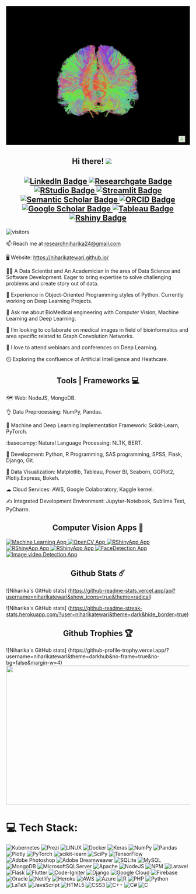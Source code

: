 <img height="380" width="1400" src="https://github.com/niharikatewari/niharikatewari/blob/main/brain.gif" style="max-width: 100%;" data-target="animated-image.originalImage">

<h2 align="center"> Hi there! <img src="https://camo.githubusercontent.com/fb070d9f71a64edbafed08519130d75e7e0a0a69665d50d94ad095157f702e59/68747470733a2f2f6d656469612e67697068792e636f6d2f6d656469612f6d47634e6a736657416a593541455a4e77362f67697068792e676966" data-canonical-src="https://media.giphy.com/media/mGcNjsfWAjY5AEZNw6/giphy.gif" style="width: 50px; display: inline-block;" data-target="animated-image.originalImage">
</h2>

<h2 align="center">
<div id="badges">
  <a href="https://www.linkedin.com/in/niharika-tewari-b29033116/">
    <img src="https://img.shields.io/badge/LinkedIn-blue?style=for-the-badge&logo=linkedin&logoColor=white" alt="LinkedIn Badge"/>
  </a>
  <a href="https://www.researchgate.net/profile/Niharika-Tewari">
    <img src="https://img.shields.io/badge/ResearchGate-orange?style=for-the-badge&logo=ResearchGate&logoColor=white" alt="Researchgate Badge"/>
  </a>
  <a href="https://rpubs.com/Niharika36">
    <img src="https://img.shields.io/badge/RPubs-yellow?style=for-the-badge&logo=RStudio&logoColor=white" alt="RStudio Badge"/>
  </a>
  <a href="https://share.streamlit.io/">
    <img src="https://img.shields.io/badge/Streamlit-red?style=for-the-badge&logo=Streamlit&logoColor=white" alt="Streamlit Badge"/>
  </a>
  <a href="https://www.semanticscholar.org/author/Niharika-Tewari/1491243987">
    <img src="https://img.shields.io/badge/Semantic Scholar-yellowgreen?style=for-the-badge&logo=Semantic Scholar&logoColor=white" alt="Semantic Scholar Badge"/>
  </a>
  <a href="https://orcid.org/my-orcid?orcid=0000-0002-7690-9814">
    <img src="https://img.shields.io/badge/ORCID-purple?style=for-the-badge&logo=ORCID&logoColor=white" alt="ORCID Badge"/>
  </a>
  <a href="https://scholar.google.com/citations?user=KcmWy1MAAAAJ&hl=en">
    <img src="https://img.shields.io/badge/Google Scholar-brightgreen?style=for-the-badge&logo=Google Scholar&logoColor=white" alt="Google Scholar Badge"/>
  </a> 
  <a href="https://public.tableau.com/app/profile/niharika.tewari">
    <img src="https://img.shields.io/badge/Tableau-FABF15?style=for-the-badge&logo=Tableau&logoColor=white" alt="Tableau Badge"/>
  </a>
 <a href="https://www.shinyapps.io/admin/#/dashboard">
    <img src="https://img.shields.io/badge/RShinyApp-02456C?style=for-the-badge&logo=R&logoColor=white" alt="Rshiny Badge"/>
  </a>
</div>
</h2>

![visitors](https://visitor-badge.glitch.me/badge?page_id=page.id&left_color=black&right_color=blue)  
 
📫 Reach me at researchniharika24@gmail.com

🖥️ Website: https://niharikatewari.github.io/

👩‍🔬 A Data Scientist and An Academician in the area of Data Science and Software Development. Eager to bring expertise to solve challenging problems and create story out of data.

🌱 Experience in Object-Oriented Programming styles of Python. Currently working on Deep Learning Projects. 

💬 Ask me about BioMedical engineering with Computer Vision, Machine Learning and Deep Learning.

👯 I’m looking to collaborate on medical images in field of bioinformatics and area specific related to Graph Convolution Networks. 

🚀 I love to attend webinars and conferences on Deep Learning.

⏲️ Exploring the confluence of Artificial Intelligence and Heathcare.


<h2 align="center"> Tools | Frameworks 💻 </h2>

🗺️ Web: NodeJS, MongoDB.

👌 Data Preprocessing: NumPy, Pandas.

🧠 Machine and Deep Learning Implementation Framework: Scikit-Learn, PyTorch.

:basecampy: Natural Language Processing: NLTK, BERT. 

🌳 Development: Python, R Programming, SAS programming, SPSS, Flask, Django, Git.

🥇 Data Visualization: Matplotlib, Tableau, Power BI, Seaborn, GGPlot2, Plotly.Express, Bokeh. 

☁ Cloud Services: AWS, Google Colaboratory, Kaggle kernel.

✍️ Integrated Development Environment: Jupyter-Notebook, Sublime Text, PyCharm.

<h2 align="center"> Computer Vision Apps 🔭 </h2>

<div id="badges">
  <a href="https://niharikatewari-apps-app-g4yeg3.streamlit.app/">
    <img src="https://img.shields.io/badge/Streamlit-Machine%20Learning%20App-yellowgreen" alt="Machine Learning App"/>
  </a>
  <a href="https://niharikatewari-opencvapp-cvapp-mq0m3p.streamlit.app/">
    <img src="https://img.shields.io/badge/Streamlit-OpenCV%20App-yellowgreen" alt="OpenCV App"/>
  </a>
 <a href="https://niharikatewari36.shinyapps.io/Iris/?_ga=2.61437868.1477831863.1677346516-164298163.1677346516">
    <img src="https://img.shields.io/badge/RShinyApp-Iris%20App-green" alt="RShinyApp App"/>
  </a>
   <a href="https://niharikatewari36.shinyapps.io/Documents/?_ga=2.156458488.211187026.1679727331-782956289.1673065074">
    <img src="https://img.shields.io/badge/RShinyApp-Mapsfor8countries%20App-green" alt="RShinyApp App"/>
  </a>
  <a href="https://niharikatewari36.shinyapps.io/MapsinR/?_ga=2.156796091.1201453217.1677904953-782956289.1673065074">
    <img src="https://img.shields.io/badge/RShinyApp-Maps%20App-green" alt="RShinyApp App"/>
  </a>
 <a href="https://niharikatewari-facedetectionhaarcascade-faceapp-jeo3zr.streamlit.app/">
    <img src="https://img.shields.io/badge/Streamlit-FaceDetection%20App-yellowgreen" alt="FaceDetection App"/>
  </a>
   <a href="https://niharikatewari-image-and-video-detection-videoapp-63ofj9.streamlit.app/">
    <img src="https://img.shields.io/badge/Streamlit-Image and Video Detection %20App-yellowgreen" alt="Image video Detection App"/>
  </a>
</div>

<h2 align="center"> Github Stats ☄️ </h2>

![Niharika's GitHub stats] (https://github-readme-stats.vercel.app/api?username=niharikatewari&show_icons=true&theme=radical)

![Niharika's GitHub stats] (https://github-readme-streak-stats.herokuapp.com/?user=niharikatewari&theme=dark&hide_border=true)<br/>


<h2 align="center"> Github Trophies 🏆 </h2> 
![Niharika's GitHub stats] (https://github-profile-trophy.vercel.app/?username=niharikatewari&theme=darkhub&no-frame=true&no-bg=false&margin-w=4)

<img height="380" width="1400" src="https://github.com/niharikatewari/niharikatewari/blob/main/imagedata.gif" style="max-width: 100%;" data-target="animated-image.originalImage">


# 💻 Tech Stack:
![Kubernetes](https://img.shields.io/badge/kubernetes-%23326ce5.svg?style=for-the-badge&logo=kubernetes&logoColor=white) ![Prezi](https://img.shields.io/badge/Prezi-%23000000.svg?style=for-the-badge&logo=Prezi&logoColor=white) ![LINUX](https://img.shields.io/badge/Linux-FCC624?style=for-the-badge&logo=linux&logoColor=black) ![Docker](https://img.shields.io/badge/docker-%230db7ed.svg?style=for-the-badge&logo=docker&logoColor=white) ![Keras](https://img.shields.io/badge/Keras-%23D00000.svg?style=for-the-badge&logo=Keras&logoColor=white) ![NumPy](https://img.shields.io/badge/numpy-%23013243.svg?style=for-the-badge&logo=numpy&logoColor=white) ![Pandas](https://img.shields.io/badge/pandas-%23150458.svg?style=for-the-badge&logo=pandas&logoColor=white) ![Plotly](https://img.shields.io/badge/Plotly-%233F4F75.svg?style=for-the-badge&logo=plotly&logoColor=white) ![PyTorch](https://img.shields.io/badge/PyTorch-%23EE4C2C.svg?style=for-the-badge&logo=PyTorch&logoColor=white) ![scikit-learn](https://img.shields.io/badge/scikit--learn-%23F7931E.svg?style=for-the-badge&logo=scikit-learn&logoColor=white) ![SciPy](https://img.shields.io/badge/SciPy-%230C55A5.svg?style=for-the-badge&logo=scipy&logoColor=%white) ![TensorFlow](https://img.shields.io/badge/TensorFlow-%23FF6F00.svg?style=for-the-badge&logo=TensorFlow&logoColor=white) ![Adobe Photoshop](https://img.shields.io/badge/adobephotoshop-%2331A8FF.svg?style=for-the-badge&logo=adobephotoshop&logoColor=white) ![Adobe Dreamweaver](https://img.shields.io/badge/Adobe%20Dreamweaver-FF61F6.svg?style=for-the-badge&logo=Adobe%20Dreamweaver&logoColor=white) ![SQLite](https://img.shields.io/badge/sqlite-%2307405e.svg?style=for-the-badge&logo=sqlite&logoColor=white) ![MySQL](https://img.shields.io/badge/mysql-%2300f.svg?style=for-the-badge&logo=mysql&logoColor=white) ![MongoDB](https://img.shields.io/badge/MongoDB-%234ea94b.svg?style=for-the-badge&logo=mongodb&logoColor=white) ![MicrosoftSQLServer](https://img.shields.io/badge/Microsoft%20SQL%20Sever-CC2927?style=for-the-badge&logo=microsoft%20sql%20server&logoColor=white) ![Apache](https://img.shields.io/badge/apache-%23D42029.svg?style=for-the-badge&logo=apache&logoColor=white) ![NodeJS](https://img.shields.io/badge/node.js-6DA55F?style=for-the-badge&logo=node.js&logoColor=white) ![NPM](https://img.shields.io/badge/NPM-%23000000.svg?style=for-the-badge&logo=npm&logoColor=white) ![Laravel](https://img.shields.io/badge/laravel-%23FF2D20.svg?style=for-the-badge&logo=laravel&logoColor=white) ![Flask](https://img.shields.io/badge/flask-%23000.svg?style=for-the-badge&logo=flask&logoColor=white) ![Flutter](https://img.shields.io/badge/Flutter-%2302569B.svg?style=for-the-badge&logo=Flutter&logoColor=white) ![Code-Igniter](https://img.shields.io/badge/CodeIgniter-%23EF4223.svg?style=for-the-badge&logo=codeIgniter&logoColor=white) ![Django](https://img.shields.io/badge/django-%23092E20.svg?style=for-the-badge&logo=django&logoColor=white) ![Google Cloud](https://img.shields.io/badge/Google%20Cloud-%234285F4.svg?style=for-the-badge&logo=google-cloud&logoColor=white) ![Firebase](https://img.shields.io/badge/firebase-%23039BE5.svg?style=for-the-badge&logo=firebase) ![Oracle](https://img.shields.io/badge/Oracle-F80000?style=for-the-badge&logo=oracle&logoColor=white) ![Netlify](https://img.shields.io/badge/netlify-%23000000.svg?style=for-the-badge&logo=netlify&logoColor=#00C7B7) ![Heroku](https://img.shields.io/badge/heroku-%23430098.svg?style=for-the-badge&logo=heroku&logoColor=white) ![AWS](https://img.shields.io/badge/AWS-%23FF9900.svg?style=for-the-badge&logo=amazon-aws&logoColor=white) ![Azure](https://img.shields.io/badge/azure-%230072C6.svg?style=for-the-badge&logo=azure-devops&logoColor=white) ![R](https://img.shields.io/badge/r-%23276DC3.svg?style=for-the-badge&logo=r&logoColor=white) ![PHP](https://img.shields.io/badge/php-%23777BB4.svg?style=for-the-badge&logo=php&logoColor=white) ![Python](https://img.shields.io/badge/python-3670A0?style=for-the-badge&logo=python&logoColor=ffdd54) ![LaTeX](https://img.shields.io/badge/latex-%23008080.svg?style=for-the-badge&logo=latex&logoColor=white) ![JavaScript](https://img.shields.io/badge/javascript-%23323330.svg?style=for-the-badge&logo=javascript&logoColor=%23F7DF1E) ![HTML5](https://img.shields.io/badge/html5-%23E34F26.svg?style=for-the-badge&logo=html5&logoColor=white) ![CSS3](https://img.shields.io/badge/css3-%231572B6.svg?style=for-the-badge&logo=css3&logoColor=white) ![C++](https://img.shields.io/badge/c++-%2300599C.svg?style=for-the-badge&logo=c%2B%2B&logoColor=white) ![C#](https://img.shields.io/badge/c%23-%23239120.svg?style=for-the-badge&logo=c-sharp&logoColor=white) ![C](https://img.shields.io/badge/c-%2300599C.svg?style=for-the-badge&logo=c&logoColor=white)




